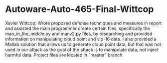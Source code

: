 # Autoware-Auto-465-Final-Wittcop
Xavier Wittcop: Wrote proposed defense techniques and measures in report and assisted the main programmer create certain files, specifically the man_in_the_middle.py and manv2.py files, by researching and provided information on manipulating cloud point and vlp-16 data. I also provided a Matlab solution that allows us to generate cloud point data, but that was not used in our attack as the goal of the attack is to manipulate data, not inject harmful data. Project files are located in "master" branch.
